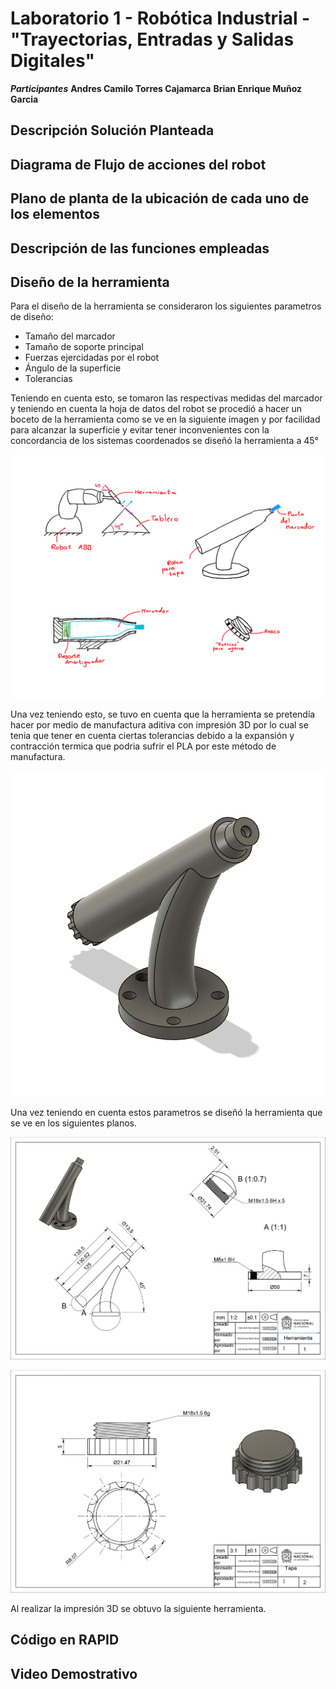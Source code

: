 # Laboratorio 1 - Robótica Industrial - "Trayectorias, Entradas y Salidas Digitales"

***Participantes***
__Andres Camilo Torres Cajamarca__
__Brian Enrique Muñoz Garcia__

## Descripción Solución Planteada

## Diagrama de Flujo de acciones del robot

## Plano de planta de la ubicación de cada uno de los elementos

## Descripción de las funciones empleadas

## Diseño de la herramienta

Para el diseño de la herramienta se consideraron los siguientes parametros de diseño:

* Tamaño del marcador
* Tamaño de soporte principal
* Fuerzas ejercidadas por el robot
* Ángulo de la superficie
* Tolerancias

Teniendo en cuenta esto, se tomaron las respectivas medidas del marcador y teniendo en cuenta la hoja de datos del robot se procedió a hacer un boceto de la herramienta como se ve en la siguiente imagen y por facilidad para alcanzar la superficie y evitar tener inconvenientes con la concordancia de los sistemas coordenados se diseñó la herramienta a 45°

![1710210839228](image/README/1710210839228.png)

Una vez teniendo esto, se tuvo en cuenta que la herramienta se pretendía hacer por medio de manufactura aditiva con impresión 3D por lo cual se tenia que tener en cuenta ciertas tolerancias debido a la expansión y contracción termica que podria sufrir el PLA por este método de manufactura.

![1710207357054](image/README/1710207357054.png)

Una vez teniendo en cuenta estos parametros se diseñó la herramienta que se ve en los siguientes planos.

![1710209020377](image/README/1710209020377.png)

![1710209032748](image/README/1710209032748.png)

Al realizar la impresión 3D se obtuvo la siguiente herramienta.

## Código en RAPID

## Video Demostrativo
